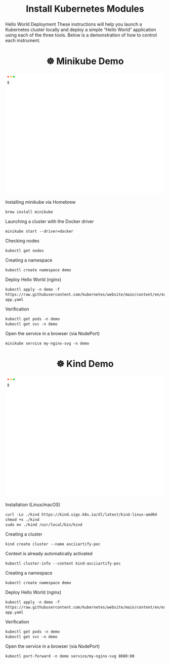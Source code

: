 <h2 align="center" style="font-size:28px;">Install Kubernetes Modules</h2>


Hello World Deployment
    These instructions will help you launch a Kubernetes cluster locally and deploy a simple “Hello World” application using each of the three tools.
Below is a demonstration of how to control each instrument.

<h2 align="center" style="font-size:28px;">☸️ Minikube Demo</h2>

<p align="center">
  <img src="minikube.svg" width="700px" />
</p>

Installing minikube via Homebrew
<pre><code>brew install minikube</code></pre>

Launching a cluster with the Docker driver
<pre><code>minikube start --driver=docker</code></pre>

Checking nodes
<pre><code>kubectl get nodes</code></pre>

Creating a namespace
<pre><code>kubectl create namespace demo</code></pre>

Deploy Hello World (nginx)
<pre><code>kubectl apply -n demo -f https://raw.githubusercontent.com/kubernetes/website/main/content/en/examples/application/nginx-app.yaml</code></pre>

Verification
<pre><code>kubectl get pods -n demo
kubectl get svc -n demo
</code></pre>

Open the service in a browser (via NodePort)
<pre><code>minikube service my-nginx-svg -n demo</code></pre>


<h2 align="center" style="font-size:28px;">☸️ Kind Demo</h2>

<p align="center">
  <img src="kind.svg" width="700px" />
</p>

Installation (Linux/macOS)
<pre><code>curl -Lo ./kind https://kind.sigs.k8s.io/dl/latest/kind-linux-amd64
chmod +x ./kind
sudo mv ./kind /usr/local/bin/kind</code></pre>

Creating a cluster
<pre><code>kind create cluster --name asciiartify-poc</code></pre>

Context is already automatically activated
<pre><code>kubectl cluster-info --context kind-asciiartify-poc</code></pre>

Creating a namespace
<pre><code>kubectl create namespace demo</code></pre>

Deploy Hello World (nginx)
<pre><code>kubectl apply -n demo -f https://raw.githubusercontent.com/kubernetes/website/main/content/en/examples/application/nginx-app.yaml</code></pre>

Verification
<pre><code>kubectl get pods -n demo
kubectl get svc -n demo
</code></pre>

Open the service in a browser (via NodePort)
<pre><code>kubectl port-forward -n demo service/my-nginx-svg 8080:80</code></pre>

